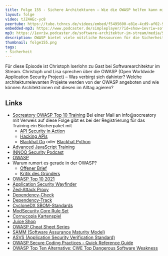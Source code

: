 ```yaml
---
title: Folge 155 - Sichere Architekturen – Wie die OWASP helfen kann mit Christoph Iserlohn
layout: folge
video: tJZ4AEc-yc8
peertube: https://tube.tchncs.de/videos/embed/f5495600-e81e-4cd9-af02-9b630a797ff9
embedded-mp3: https://www.podcaster.de/simpleplayer/?id=show~1evriw~software-architektur-im-stream~pod-6095b1e59bb34e2ced5cad6e07&v=1678467903
mp3: https://1evriw.podcaster.de/software-architektur-im-stream/media/Sichere_Architekturen_---_Wie_die_OWASP_helfen_kann_mit_Christoph_Iserlohn_und_Lisa_Moritz.mp3
description: OWASP bietet viele nützliche Ressourcen für die Sicherheit von Software. Christoph Iserlohn und Lisa Schäfer bieten einen Überblick. 
thumbnail: folge155.png
tags:
- Sicherheit
---
```


Für diese Episode ist Christoph Iserlohn zu Gast bei
Softwarearchitektur im Stream. Christoph und Lisa sprechen über die
OWASP (Open Worldwide Application Security Project) – Was verbirgt
sich dahinter? Welche architekturrelevanten Projekte werden von der
OWASP angeboten und wie können Architekt:innen mit diesen im Alltag
agieren? 

## Links

- [Socreatory OWASP Top 10
  Training](https://www.socreatory.com/de/trainings/owasp)
Bei einer Mail an info@socreatory mit Verweis auf diese Folge gibt es
  bei der Registrierung für das Training ein Bücherpaket mit
    * [API Security in
	Action](https://www.manning.com/books/api-security-in-action)
	* [Hacking APIs](https://nostarch.com/hacking-apis)
	* [Blackhat Go](https://nostarch.com/blackhatgo) oder [Blackhat Python](https://nostarch.com/black-hat-python2E)
- [Advanced JavaScript
  Training](https://www.socreatory.com/de/trainings/javascript)
- [INNOQ Security Podcast](https://www.innoq.com/de/podcast/?channel=security)
- [OWASP](https://owasp.org/)
- Warum rumort es gerade in der OWASP?
  * [Offener
  Brief](https://github.com/owasp-change/owasp-change.github.io)
  * [Kritik des Gründers](https://www.reversinglabs.com/blog/owasp-at-a-crossroads-mark-curpheys-call-for-relevancy-in-the-age-of-software-supply-chain-security)
- [OWASP Top 10 2021](https://owasp.org/www-project-top-ten/)
- [Application Security Wayfinder](https://owasp.org/projects/)
- [Zed-Attack Proxy](https://owasp.org/www-project-zap/)
- [Dependency-Check](https://owasp.org/www-project-dependency-check/)
- [Dependency-Track](https://owasp.org/www-project-dependency-track/)
- [CycloneDX SBOM-Standards](https://cyclonedx.org/)
- [ModSecurity Core Rule Set](https://owasp.org/www-project-modsecurity-core-rule-set/)
- [Cornucopia Kartenspiel](https://owasp.org/www-project-cornucopia/)
- [Juice Shop](https://owasp.org/www-project-juice-shop/)
- [OWASP Cheat Sheet Series](https://cheatsheetseries.owasp.org/)
- [SAMM (Software Assurance Maturity Model)](https://owaspsamm.org/)
- [ASVS (Application Security Verification Standard)](https://owasp.org/www-project-application-security-verification-standard/)
- [OWASP Secure Coding Practices - Quick Reference Guide](https://owasp.org/www-project-secure-coding-practices-quick-reference-guide/)
- [OWASP Top Ten Alternative: CWE Top Dangerous Software Weakness](https://www.sans.org/top25-software-errors/)
